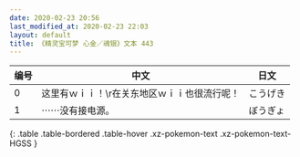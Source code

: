 ```yaml
---
date: 2020-02-23 20:56
last_modified_at: 2020-02-23 22:03
layout: default
title: 《精灵宝可梦 心金／魂银》文本 443
---
```

| 编号 | 中文 | 日文 |
| ---- | ---- | ---- |
| 0 | 这里有ｗｉｉ！\r在关东地区ｗｉｉ也很流行呢！ | こうげき |
| 1 | ⋯⋯没有接电源。 | ぼうぎょ |
{: .table .table-bordered .table-hover .xz-pokemon-text .xz-pokemon-text-HGSS }